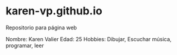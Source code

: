 # karen-vp.github.io

Repositorio para página web

Nombre: Karen Valier
Edad: 25
Hobbies: Dibujar, Escuchar música, programar, leer

